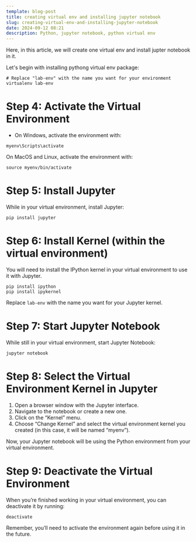 ```yaml
---
template: blog-post
title: creating virtual env and installing jupyter notebook
slug: creating-virtual-env-and-installing-jupyter-notebook
date: 2024-09-12 08:21
description: Python, jupyter notebook, python virtual env
---
```

Here, in this article, we will create one virtual env and install jupter notebook in it.



Let's begin with installing pythong virtual env package:



```
# Replace "lab-env" with the name you want for your environment
virtualenv lab-env
```



# Step 4: Activate the Virtual Environment

* On Windows, activate the environment with:

```
myenv\Scripts\activate
```

On MacOS and Linux, activate the environment with:

```
source myenv/bin/activate
```



# Step 5: Install Jupyter

While in your virtual environment, install Jupyter:

```
pip install jupyter
```

# Step 6: Install Kernel (within the virtual environment)

You will need to install the IPython kernel in your virtual environment to use it with Jupyter.

```
pip install ipython
pip install ipykernel
```

Replace `lab-env` with the name you want for your Jupyter kernel.



# Step 7: Start Jupyter Notebook

While still in your virtual environment, start Jupyter Notebook:

```
jupyter notebook
```

# Step 8: Select the Virtual Environment Kernel in Jupyter

1. Open a browser window with the Jupyter interface.
2. Navigate to the notebook or create a new one.
3. Click on the “Kernel” menu.
4. Choose “Change Kernel” and select the virtual environment kernel you created (in this case, it will be named “myenv”).

Now, your Jupyter notebook will be using the Python environment from your virtual environment.



# Step 9: Deactivate the Virtual Environment

When you’re finished working in your virtual environment, you can deactivate it by running:

```
deactivate
```

Remember, you’ll need to activate the environment again before using it in the future.